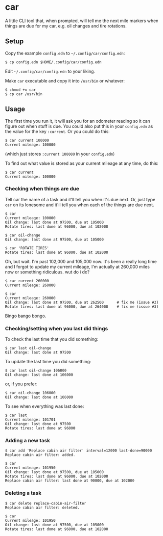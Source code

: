 # car

A little CLI tool that, when prompted, will tell me the next mile markers when things are due for my car, e.g. oil changes and tire rotations.

## Setup

Copy the example `config.edn` to `~/.config/car/config.edn`:

    $ cp config.edn $HOME/.config/car/config.edn

Edit `~/.config/car/config.edn` to your liking.

Make `car` executable and copy it into `/usr/bin` or whatever:

    $ chmod +x car
    $ cp car /usr/bin

## Usage

The first time you run it, it will ask you for an odometer reading so it can figure out when stuff is due. You could also put this in your `config.edn` as the value for the key `:current`. Or you could do this:

    $ car current 100000
    Current mileage: 100000

(which just stores `:current 100000` in your `config.edn`)

To find out what value is stored as your current mileage at any time, do this:

    $ car current
    Current mileage: 100000

### Checking when things are due

Tell car the name of a task and it'll tell you when it's due next. Or, just type `car` on its lonesome and it'll tell you when each of the things are due next.

    $ car
    Current mileage: 100000
    Oil change: last done at 97500, due at 105000
    Rotate tires: last done at 96000, due at 102000

    $ car oil-change
    Oil change: last done at 97500, due at 105000

    $ car 'ROTATE TIRES'
    Rotate tires: last done at 96000, due at 102000

Oh, but wait. I'm past 102,000 and 105,000 now. It's been a really long time and I forgot to update my current mileage, I'm actually at 260,000 miles now or something ridiculous. wut do i do?

    $ car current 260000
    Current mileage: 260000

    $ car
    Current mileage: 260000
    Oil change: last done at 97500, due at 262500      # fix me (issue #3)
    Rotate tires: last done at 96000, due at 264000    # fix me (issue #3)

Bingo bango bongo.

### Checking/setting when you last did things

To check the last time that you did something:

    $ car last oil-change
    Oil change: last done at 97500

To update the last time you did something:

    $ car last oil-change 106000
    Oil change: last done at 106000

or, if you prefer:

    $ car oil-change 106000
    Oil change: last done at 106000

To see when everything was last done:

    $ car last
    Current mileage: 101701
    Oil change: last done at 97500
    Rotate tires: last done at 96000

### Adding a new task

    $ car add 'Replace cabin air filter' interval=12000 last-done=90000
    Replace cabin air filter: added.

    $ car
    Current mileage: 101950
    Oil change: last done at 97500, due at 105000
    Rotate tires: last done at 96000, due at 102000
    Replace cabin air filter: last done at 90000, due at 102000

### Deleting a task

    $ car delete replace-cabin-air-filter
    Replace cabin air filter: deleted.

    $ car
    Current mileage: 101950
    Oil change: last done at 97500, due at 105000
    Rotate tires: last done at 96000, due at 102000
